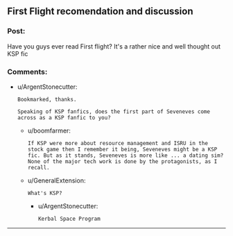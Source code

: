 ## First Flight recomendation and discussion

### Post:

Have you guys ever read First flight? It's a rather nice and well thought out KSP fic

### Comments:

- u/ArgentStonecutter:
  ```
  Bookmarked, thanks.

  Speaking of KSP fanfics, does the first part of Seveneves come across as a KSP fanfic to you?
  ```

  - u/boomfarmer:
    ```
    If KSP were more about resource management and ISRU in the stock game then I remember it being, Seveneves might be a KSP fic. But as it stands, Seveneves is more like ... a dating sim? None of the major tech work is done by the protagonists, as I recall.
    ```

  - u/GeneralExtension:
    ```
    What's KSP?
    ```

    - u/ArgentStonecutter:
      ```
      Kerbal Space Program
      ```

---

